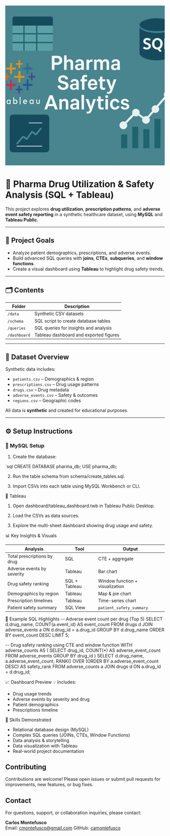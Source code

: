 ![Banner](bannerPharmaSQL.png)

# 💊 Pharma Drug Utilization & Safety Analysis (SQL + Tableau)

This project explores **drug utilization**, **prescription patterns**, and **adverse event safety reporting** in a synthetic healthcare dataset, using **MySQL** and **Tableau Public**.

---

## 📌 Project Goals

- Analyze patient demographics, prescriptions, and adverse events.
- Build advanced SQL queries with **joins**, **CTEs**, **subqueries**, and **window functions**.
- Create a visual dashboard using **Tableau** to highlight drug safety trends.

---

## 🗂️ Contents

| Folder | Description |
|--------|-------------|
| `/data` | Synthetic CSV datasets |
| `/schema` | SQL script to create database tables |
| `/queries` | SQL queries for insights and analysis |
| `/dashboard` | Tableau dashboard and exported figures |

---

## 🧪 Dataset Overview

Synthetic data includes:

- `patients.csv` – Demographics & region
- `prescriptions.csv` – Drug usage patterns
- `drugs.csv` – Drug metadata
- `adverse_events.csv` – Safety & outcomes
- `regions.csv` – Geographic codes

All data is **synthetic** and created for educational purposes.

---

## ⚙️ Setup Instructions

### 🔸 MySQL Setup

1. Create the database:

`sql
CREATE DATABASE pharma_db;
USE pharma_db;

2. Run the table schema from schema/create_tables.sql.

3. Import CSVs into each table using MySQL Workbench or CLI.

🔸 Tableau
1. Open dashboard/tableau_dashboard.twb in Tableau Public Desktop.

2. Load the CSVs as data sources.

3. Explore the multi-sheet dashboard showing drug usage and safety.

📊 Key Insights & Visuals

| Analysis                    | Tool          | Output                          |
| --------------------------- | ------------- | ------------------------------- |
| Total prescriptions by drug | SQL           | CTE + aggregate                 |
| Adverse events by severity  | Tableau       | Bar chart                       |
| Drug safety ranking         | SQL + Tableau | Window function + visualization |
| Demographics by region      | Tableau       | Map & pie chart                 |
| Prescription timelines      | Tableau       | Time-series chart               |
| Patient safety summary      | SQL View      | `patient_safety_summary`        |

📌 Example SQL Highlights
-- Adverse event count per drug (Top 5)
SELECT d.drug_name, COUNT(a.event_id) AS event_count
FROM drugs d
JOIN adverse_events a ON d.drug_id = a.drug_id
GROUP BY d.drug_name
ORDER BY event_count DESC
LIMIT 5;

-- Drug safety ranking using CTE and window function
WITH adverse_counts AS (
  SELECT drug_id, COUNT(*) AS adverse_event_count
  FROM adverse_events
  GROUP BY drug_id
)
SELECT d.drug_name, a.adverse_event_count,
       RANK() OVER (ORDER BY a.adverse_event_count DESC) AS safety_rank
FROM adverse_counts a
JOIN drugs d ON a.drug_id = d.drug_id;

📈 Dashboard Preview
💡 Includes:
- Drug usage trends
- Adverse events by severity and drug
- Patient demographics
- Prescriptions timeline

🚀 Skills Demonstrated
- Relational database design (MySQL)
- Complex SQL queries (JOINs, CTEs, Window Functions)
- Data analysis & storytelling
- Data visualization with Tableau
- Real-world project documentation

## Contributing
Contributions are welcome! Please open issues or submit pull requests for improvements, new features, or bug fixes.

## Contact

For questions, support, or collaboration inquiries, please contact:

**Carlos Montefusco**  
Email: cmontefusco@gmail.com 
GitHub: [camontefusco](https://github.com/camontefusco)
